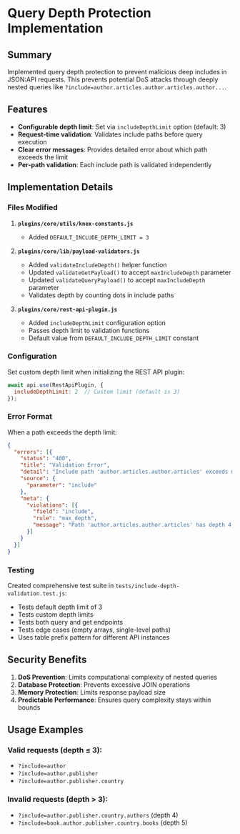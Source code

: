 # Query Depth Protection Implementation

## Summary

Implemented query depth protection to prevent malicious deep includes in JSON:API requests. This prevents potential DoS attacks through deeply nested queries like `?include=author.articles.author.articles.author...`.

## Features

- **Configurable depth limit**: Set via `includeDepthLimit` option (default: 3)
- **Request-time validation**: Validates include paths before query execution
- **Clear error messages**: Provides detailed error about which path exceeds the limit
- **Per-path validation**: Each include path is validated independently

## Implementation Details

### Files Modified

1. **`plugins/core/utils/knex-constants.js`**
   - Added `DEFAULT_INCLUDE_DEPTH_LIMIT = 3`

2. **`plugins/core/lib/payload-validators.js`**
   - Added `validateIncludeDepth()` helper function
   - Updated `validateGetPayload()` to accept `maxIncludeDepth` parameter
   - Updated `validateQueryPayload()` to accept `maxIncludeDepth` parameter
   - Validates depth by counting dots in include paths

3. **`plugins/core/rest-api-plugin.js`**
   - Added `includeDepthLimit` configuration option
   - Passes depth limit to validation functions
   - Default value from `DEFAULT_INCLUDE_DEPTH_LIMIT` constant

### Configuration

Set custom depth limit when initializing the REST API plugin:

```javascript
await api.use(RestApiPlugin, {
  includeDepthLimit: 2  // Custom limit (default is 3)
});
```

### Error Format

When a path exceeds the depth limit:

```json
{
  "errors": [{
    "status": "400",
    "title": "Validation Error",
    "detail": "Include path 'author.articles.author.articles' exceeds maximum depth of 3",
    "source": {
      "parameter": "include"
    },
    "meta": {
      "violations": [{
        "field": "include",
        "rule": "max_depth",
        "message": "Path 'author.articles.author.articles' has depth 4, maximum allowed is 3"
      }]
    }
  }]
}
```

### Testing

Created comprehensive test suite in `tests/include-depth-validation.test.js`:
- Tests default depth limit of 3
- Tests custom depth limits
- Tests both query and get endpoints
- Tests edge cases (empty arrays, single-level paths)
- Uses table prefix pattern for different API instances

## Security Benefits

1. **DoS Prevention**: Limits computational complexity of nested queries
2. **Database Protection**: Prevents excessive JOIN operations
3. **Memory Protection**: Limits response payload size
4. **Predictable Performance**: Ensures query complexity stays within bounds

## Usage Examples

### Valid requests (depth ≤ 3):
- `?include=author`
- `?include=author.publisher`
- `?include=author.publisher.country`

### Invalid requests (depth > 3):
- `?include=author.publisher.country.authors` (depth 4)
- `?include=book.author.publisher.country.books` (depth 5)